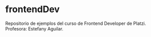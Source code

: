 # frontendDev
Repositorio de ejemplos del curso de Frontend Developer de Platzi. Profesora: Estefany Aguilar.
